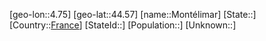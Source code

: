﻿---
location: [44.57,4.75]
type: City
tags:
- geo/City


SpocWebEntityId: 32592
isDeleted: false
confidential: public

---
[geo-lon::4.75]
[geo-lat::44.57]
[name::Montélimar]
[State::]
[Country::[France](geo/Continent/Europe/France.md)]
[StateId::]
[Population::]
[Unknown::]

